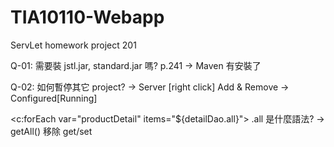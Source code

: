 # TIA10110-Webapp
ServLet homework project 201

Q-01: 需要裝 jstl.jar, standard.jar 嗎? p.241 -> Maven 有安裝了

Q-02: 如何暫停其它 project? -> Server [right click] Add & Remove -> Configured[Running]

<c:forEach var="productDetail" items="${detailDao.all}">
 .all 是什麼語法? -> getAll() 移除 get/set

